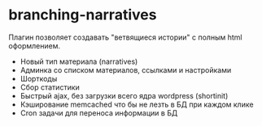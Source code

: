 # branching-narratives
Плагин позволяет создавать "ветвящиеся истории" с полным html оформлением.  
<ul>
  <li>Новый тип материала (narratives)</li>
  <li>Админка со списком материалов, ссылками и настройками</li>
  <li>Шорткоды</li>
  <li>Сбор статистики</li>
  <li>Быстрый ajax, без загрузки всего ядра wordpress (shortinit)</li>
  <li>Кэширование memcached что бы не лезть в БД при каждом клике</li>
  <li>Cron задачи для переноса информации в БД</li>
 </ul>
